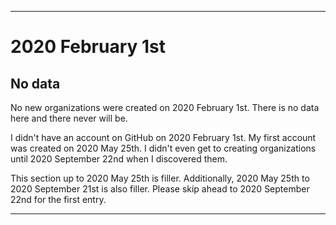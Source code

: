 
***

# 2020 February 1st

## No data

No new organizations were created on 2020 February 1st. There is no data here and there never will be.

I didn't have an account on GitHub on 2020 February 1st. My first account was created on 2020 May 25th. I didn't even get to creating organizations until 2020 September 22nd when I discovered them.

This section up to 2020 May 25th is filler. Additionally, 2020 May 25th to 2020 September 21st is also filler. Please skip ahead to 2020 September 22nd for the first entry.

***
